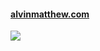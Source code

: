 #### [alvinmatthew.com](https://alvinmatthew.com "Portfolio")
[<img src="https://github.com/AJM432/AJM432.github.io/assets/49791407/03b6f8b5-6e56-486d-bd01-eb2897703217)https://github.com/AJM432/AJM432.github.io/assets/49791407/03b6f8b5-6e56-486d-bd01-eb2897703217">](https://alvinmatthew.com)
